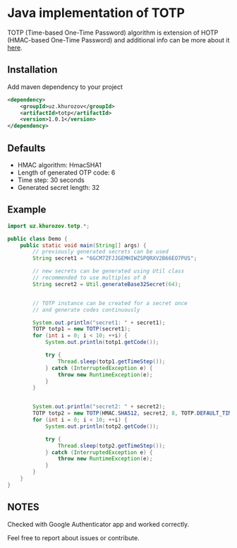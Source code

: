 # Java implementation of TOTP

TOTP (Time-based One-Time Password) algorithm is extension of HOTP (HMAC-based One-Time Password) and additional info can be more about it [here](https://datatracker.ietf.org/doc/html/rfc6238).
 
## Installation

Add maven dependency to your project
```xml
<dependency>
    <groupId>uz.khurozov</groupId>
    <artifactId>totp</artifactId>
    <version>1.0.1</version>
</dependency>
```

## Defaults

- HMAC algorithm: HmacSHA1
- Length of generated OTP code: 6
- Time step: 30 seconds
- Generated secret length: 32

## Example

```java
import uz.khurozov.totp.*;

public class Demo {
    public static void main(String[] args) {
        // previously generated secrets can be used
        String secret1 = "6GCM7ZFJJGEMHIWZSPQRXV2B66EO7PUS";

        // new secrets can be generated using Util class
        // recommended to use multiples of 8
        String secret2 = Util.generateBase32Secret(64);


        // TOTP instance can be created for a secret once
        // and generate codes continuously

        System.out.println("secret1: " + secret1);
        TOTP totp1 = new TOTP(secret1);
        for (int i = 0; i < 10; ++i) {
            System.out.println(totp1.getCode());

            try {
                Thread.sleep(totp1.getTimeStep());
            } catch (InterruptedException e) {
                throw new RuntimeException(e);
            }
        }


        System.out.println("secret2: " + secret2);
        TOTP totp2 = new TOTP(HMAC.SHA512, secret2, 8, TOTP.DEFAULT_TIME_STEP);
        for (int i = 0; i < 10; ++i) {
            System.out.println(totp2.getCode());

            try {
                Thread.sleep(totp2.getTimeStep());
            } catch (InterruptedException e) {
                throw new RuntimeException(e);
            }
        }
    }
}
```

## NOTES

Checked with Google Authenticator app and worked correctly.

Feel free to report about issues or contribute.